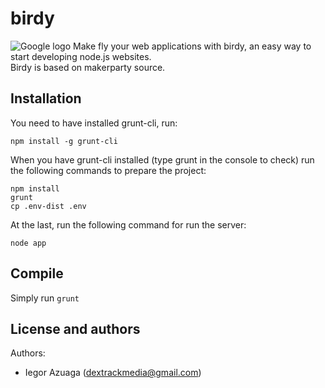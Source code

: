 # birdy
![Google logo](http://www.google.com/images/logo.gif "The Google logo")
Make fly your web applications with birdy, an easy way to start developing node.js websites.<br>
Birdy is based on makerparty source.

## Installation
You need to have installed grunt-cli, run:
```
npm install -g grunt-cli
```

When you have grunt-cli installed (type grunt in the console to check) run the following commands to prepare the project:
```
npm install
grunt
cp .env-dist .env
```
At the last, run the following command for run the server:
```
node app
```
## Compile
Simply run ``grunt``

## License and authors
Authors:
* Iegor Azuaga (dextrackmedia@gmail.com)